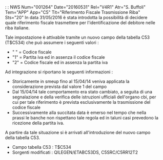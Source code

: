  :  : NWS Num="001264" Date="20160531" Rel="V4R1" Atr="S. Buffoli" Tem="APP" App="C5" Tit="Riferimento Fiscale Trasmissione Riba" Sts="20"
In data 31/05/2016 è stata introdotta la
possibilità di decidere quale riferimento fiscale trasmettere per l'identificazione del debitore nelle riba italiane.

Tale impostazione è attivabile tramite un nuovo campo della tabella C53 (T$C534) che può assumere i seguenti valori : 
* " " = Codice fiscale
* "1" = Partita iva ed in assenza il codice fiscale
* "2" = Codice fiscale ed in assenza la partita iva

Ad integrazione si riportano le seguenti informazioni : 
* Storicamente in smeup fino al 15/04/14 veniva applicata la considerazione prevista dal valore 1 del campo
* Dal 15/04/14 tale comportamento era stato cambiato, a seguita di una segnalazione e della verifica
delle istruzioni ufficiali dell'organo cbi, per cui per tale riferimento è prevista esclusivamente
la trasmissione del codice fiscale
* Successivamente alla succitata data è emerso nel tempo che nella prassi le banche non rispettano
tale regola ed in taluni casi prevedono la ricezione della partita iva.

A partire da tale situazione si è arrivati all'introduzione del nuovo campo della tabella C53.

* Campo tabella C53 :  T$C534
* Sorgenti modificati :  QILEGEN/£TABC53DS, C5SRC/C5RR12T2

